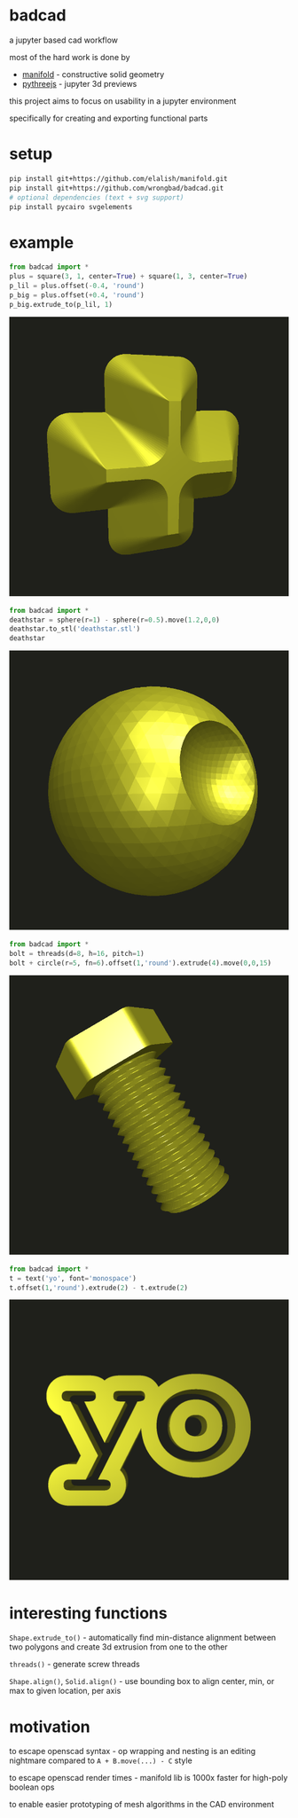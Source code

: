 # badcad

a jupyter based cad workflow

most of the hard work is done by
- [manifold](https://github.com/elalish/manifold) - constructive solid geometry 
- [pythreejs](https://github.com/jupyter-widgets/pythreejs) - jupyter 3d previews

this project aims to focus on usability in a jupyter environment

specifically for creating and exporting functional parts

# setup

```bash
pip install git+https://github.com/elalish/manifold.git
pip install git+https://github.com/wrongbad/badcad.git
# optional dependencies (text + svg support)
pip install pycairo svgelements
```

# example

```py
from badcad import *
plus = square(3, 1, center=True) + square(1, 3, center=True)
p_lil = plus.offset(-0.4, 'round')
p_big = plus.offset(+0.4, 'round')
p_big.extrude_to(p_lil, 1)
```

![plus](img/plus.png)

```py
from badcad import *
deathstar = sphere(r=1) - sphere(r=0.5).move(1.2,0,0)
deathstar.to_stl('deathstar.stl')
deathstar
```

![deathstar](img/deathstar.png)

```py
from badcad import *
bolt = threads(d=8, h=16, pitch=1) 
bolt + circle(r=5, fn=6).offset(1,'round').extrude(4).move(0,0,15)
```

![bolt](img/bolt.png)

```py
from badcad import *
t = text('yo', font='monospace')
t.offset(1,'round').extrude(2) - t.extrude(2)
```

![txt](img/txt.png)

# interesting functions

`Shape.extrude_to()` - automatically find min-distance alignment between two polygons and create 3d extrusion from one to the other

`threads()` - generate screw threads

`Shape.align()`, `Solid.align()` - use bounding box to align center, min, or max to given location, per axis

# motivation

to escape openscad syntax - op wrapping and nesting is an editing nightmare compared to `A + B.move(...) - C` style

to escape openscad render times - manifold lib is 1000x faster for high-poly boolean ops

to enable easier prototyping of mesh algorithms in the CAD environment
